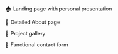 🏠 Landing page with personal presentation

👤 Detailed About page

🎨 Project gallery

📧 Functional contact form
